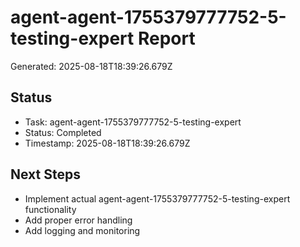 # agent-agent-1755379777752-5-testing-expert Report

Generated: 2025-08-18T18:39:26.679Z

## Status
- Task: agent-agent-1755379777752-5-testing-expert
- Status: Completed
- Timestamp: 2025-08-18T18:39:26.679Z

## Next Steps
- Implement actual agent-agent-1755379777752-5-testing-expert functionality
- Add proper error handling
- Add logging and monitoring
